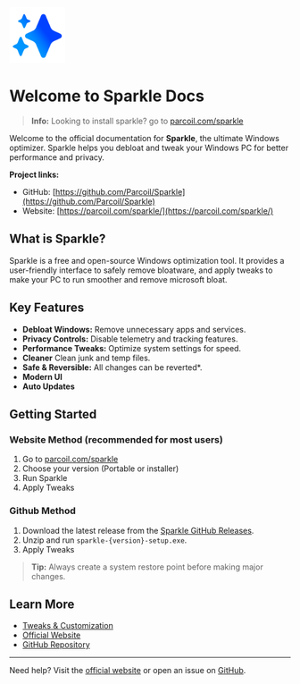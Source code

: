 <img src="https://raw.githubusercontent.com/Parcoil/logos/refs/heads/main/logos/sparklelogo.png" width="100px" height="100px"></img>

# Welcome to Sparkle Docs

> **Info:** Looking to install sparkle? go to [parcoil.com/sparkle](https://parcoil.com/sparkle)

Welcome to the official documentation for **Sparkle**, the ultimate Windows optimizer. Sparkle helps you debloat and tweak your Windows PC for better performance and privacy.

**Project links:**

- GitHub: [https://github.com/Parcoil/Sparkle](https://github.com/Parcoil/Sparkle)
- Website: [https://parcoil.com/sparkle/](https://parcoil.com/sparkle/)

## What is Sparkle?

Sparkle is a free and open-source Windows optimization tool. It provides a user-friendly interface to safely remove bloatware, and apply tweaks to make your PC to run smoother and remove microsoft bloat.

## Key Features

- **Debloat Windows:** Remove unnecessary apps and services.
- **Privacy Controls:** Disable telemetry and tracking features.
- **Performance Tweaks:** Optimize system settings for speed.
- **Cleaner** Clean junk and temp files.
- **Safe & Reversible:** All changes can be reverted\*.
- **Modern UI**
- **Auto Updates**

## Getting Started

### Website Method (recommended for most users)

1. Go to [parcoil.com/sparkle](https://parcoil.com/sparkle)
2. Choose your version (Portable or installer)
3. Run Sparkle
4. Apply Tweaks

### Github Method

1. Download the latest release from the [Sparkle GitHub Releases](https://github.com/Parcoil/Sparkle/releases).
2. Unzip and run `sparkle-{version}-setup.exe`.
3. Apply Tweaks

> **Tip:** Always create a system restore point before making major changes.

## Learn More

- [Tweaks & Customization](tweaks.md)
- [Official Website](https://parcoil.com/sparkle/)
- [GitHub Repository](https://github.com/Parcoil/Sparkle)

---

Need help? Visit the [official website](https://parcoil.com/sparkle/) or open an issue on [GitHub](https://github.com/Parcoil/Sparkle/issues).
